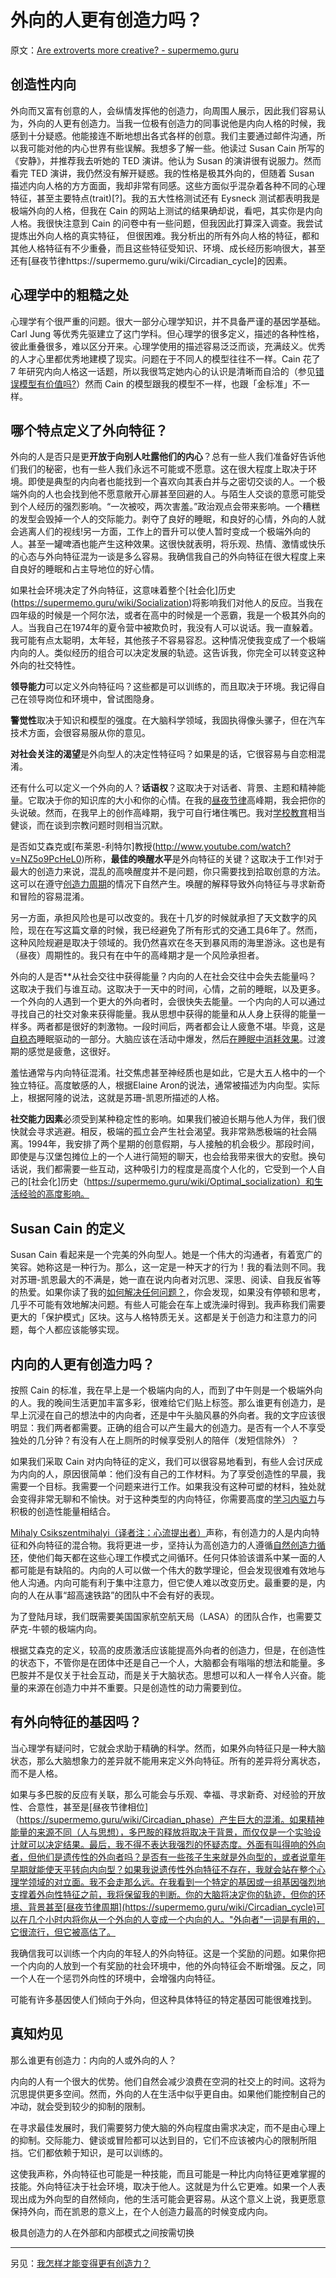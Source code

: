 # 外向的人更有创造力吗？

原文：[Are extroverts more creative? - supermemo.guru](https://supermemo.guru/wiki/Are_extroverts_more_creative%3F)

## 创造性内向

外向而又富有创意的人，会纵情发挥他的创造力，向周围人展示，因此我们容易认为，外向的人更有创造力。当我一位极有创造力的同事说他是内向人格的时候，我感到十分疑惑。他能接连不断地想出各式各样的创意。我们主要通过邮件沟通，所以我可能对他的内心世界有些误解。我想多了解一些。他读过 Susan Cain 所写的《安静》，并推荐我去听她的 TED 演讲。他认为 Susan 的演讲很有说服力。然而看完 TED 演讲，我仍然没有解开疑惑。我的性格是极其外向的，但随着 Susan 描述内向人格的方方面面，我却非常有同感。这些方面似乎混杂着各种不同的心理特征，甚至主要特点(trait)[?]。我的五大性格测试还有 Eysneck 测试都表明我是极端外向的人格，但我在 Cain 的网站上测试的结果确却说，看吧，其实你是内向人格。我很快注意到 Cain 的问卷中有一些问题，但我因此打算深入调查。我尝试提炼出外向人格的真实特征， 但很困难。我分析出的所有外向人格的特征，都和其他人格特征有不少重叠，而且这些特征受知识、环境、成长经历影响很大，甚至还有[昼夜节律https://supermemo.guru/wiki/Circadian_cycle]的因素。

## 心理学中的粗糙之处

心理学有个很严重的问题。很大一部分心理学知识，并不具备严谨的基因学基础。Carl Jung 等优秀先驱建立了这门学科。但心理学的很多定义，描述的各种性格，彼此重叠很多，难以区分开来。心理学使用的描述容易泛泛而谈，充满歧义。优秀的人才心里都优秀地建模了现实。问题在于不同人的模型往往不一样。Cain 花了 7 年研究内向人格这一话题，所以我很笃定她内心的认识是清晰而自洽的（参见[错误模型有价值吗?](https://supermemo.guru/wiki/What's_the_value_of_wrong_models%3F)）然而 Cain 的模型跟我的模型不一样，也跟「金标准」不一样。

## 哪个特点定义了外向特征？

外向的人是否只是更**开放于向别人吐露他们的内心**？总有一些人我们准备好告诉他们我们的秘密，也有一些人我们永远不可能或不愿意。这在很大程度上取决于环境。即使是典型的内向者也能找到一个喜欢向其表白并与之密切交谈的人。一个极端外向的人也会找到他不愿意敞开心扉甚至回避的人。与陌生人交谈的意愿可能受到个人经历的强烈影响。“一次被咬，两次害羞。”政治观点会带来影响。一个糟糕的发型会毁掉一个人的交际能力。剥夺了良好的睡眠，和良好的心情，外向的人就会逃离人们的视线!另一方面，工作上的晋升可以使人暂时变成一个极端外向的人。甚至一罐啤酒也能产生这种效果。这很快就表明，将乐观、热情、激情或快乐的心态与外向特征混为一谈是多么容易。我确信我自己的外向特征在很大程度上来自良好的睡眠和占主导地位的好心情。

如果社会环境决定了外向特征，这意味着整个[社会化]历史(https://supermemo.guru/wiki/Socialization)将影响我们对他人的反应。当我在四年级的时候是一个阿尔法，或者在高中的时候是一个恶霸，我是一个极其外向的人。当我自己在1974年的夏令营中被欺负时，我没有人可以说话。我一直躲着。我可能有点太聪明，太年轻，其他孩子不容易容忍。这种情况使我变成了一个极端内向的人。类似经历的组合可以决定发展的轨迹。这告诉我，你完全可以转变这种外向的社交特性。

**领导能力**可以定义外向特征吗？这些都是可以训练的，而且取决于环境。我记得自己在领导岗位和环境中，曾试图隐身。

**警觉性**取决于知识和模型的强度。在大脑科学领域，我固执得像头骡子，但在汽车技术方面，会很容易服从你的意见。

**对社会关注的渴望**是外向型人的决定性特征吗？如果是的话，它很容易与自恋相混淆。

还有什么可以定义一个外向的人？**话语权**？这取决于对话者、背景、主题和精神能量。它取决于你的知识库的大小和你的心情。在我的[昼夜节律](https://supermemo.guru/wiki/Circadian)高峰期，我会把你的头说破。然而，在我早上的创作高峰期，我宁可自行堵住嘴巴。我对[学校教育](https://supermemo.guru/wiki/Problem_of_schooling)相当健谈，而在谈到宗教问题时则相当沉默。

是否如艾森克或[布莱恩-利特尔]教授(http://www.youtube.com/watch?v=NZ5o9PcHeL0)所称，**最佳的唤醒水平**是外向特征的关键？这取决于工作!对于最大的创造力来说，混乱的高唤醒度并不是问题，你只需要找到拾取创意的方法。这可以在遵守[创造力周期](https://supermemo.guru/wiki/Creativity_cycle)的情况下自然产生。唤醒的解释导致外向特征与寻求新奇和冒险的容易混淆。

另一方面，承担风险也是可以改变的。我在十几岁的时候就承担了天文数字的风险，现在在写这篇文章的时候，我已经避免了所有形式的交通工具6年了。然而，这种风险规避是取决于领域的。我仍然喜欢在冬天到暴风雨的海里游泳。这也是有（昼夜）周期性的。我只有在中午的高峰期才是一个风险承担者。

外向的人是否**从社会交往中获得能量？内向的人在社会交往中会失去能量吗？这取决于我们与谁互动。这取决于一天中的时间，心情，之前的睡眠，以及更多。一个外向的人遇到一个更大的外向者时，会很快失去能量。一个内向的人可以通过寻找自己的社交对象来获得能量。我从思想中获得的能量和从人身上获得的能量一样多。两者都是很好的刺激物。一段时间后，两者都会让人疲惫不堪。毕竟，这是[自稳态](https://supermemo.guru/wiki/Homeostatic)睡眠驱动的一部分。大脑应该在活动中爆发，然后[在睡眠中消耗效果](https://supermemo.guru/wiki/Neural_optimization_in_sleep)。过渡期的感觉是疲惫，这很好。

羞怯通常与内向特征混淆。社交焦虑甚至神经质也是如此，它是大五人格中的一个独立特征。高度敏感的人，根据Elaine Aron的说法，通常被描述为内向型。实际上，根据阿隆的说法，这就是苏珊-凯恩所描述的人格。

**社交能力因素**必须受到某种稳定性的影响。如果我们被迫长期与他人为伴，我们很快就会寻求逃避。相反，极端的孤立会产生社会渴望。我非常熟悉极端的社会隔离。1994年，我安排了两个星期的创意假期，与人接触的机会极少。那段时间，即使是与汉堡包摊位上的一个人进行简短的聊天，也会给我带来很大的安慰。换句话说，我们都需要一些互动，这种吸引力的程度是高度个人化的，它受到一个人自己的[社会化]历史（https://supermemo.guru/wiki/Optimal_socialization）和生活经验的高度影响。

## Susan Cain 的定义

Susan Cain 看起来是一个完美的外向型人。她是一个伟大的沟通者，有着宽广的笑容。她称这是一种行为。那么，这一定是一种天才的行为！我的看法则不同。我对苏珊-凯恩最大的不满是，她一直在说内向者对沉思、深思、阅读、自我反省等的热爱。如果你读了我的[如何解决任何问题？](https://supermemo.guru/wiki/How_to_solve_any_problem%3F)，你会发现，如果没有停顿和思考，几乎不可能有效地解决问题。有些人可能会在车上或洗澡时得到。我声称我们需要更大的「保护模式」区块。这与人格特质无关。这都是关于创造力和注意力的问题，每个人都应该能够实现。

## 内向的人更有创造力吗？

按照 Cain 的标准，我在早上是一个极端内向的人，而到了中午则是一个极端外向的人。我的晚间生活更加丰富多彩，很难给它们贴上标签。那么谁更有创造力，是早上沉浸在自己的想法中的内向者，还是中午头脑风暴的外向者。我的文字应该很明显：我们两者都需要。正确的组合可以产生最大的创造力。是否有一个人不享受独处的几分钟？有没有人在上厕所的时候享受别人的陪伴（发短信除外）？

如果我们采取 Cain 对内向特征的定义，我们可以很容易地看到，有些人会讨厌成为内向的人，原因很简单：他们没有自己的工作材料。为了享受创造性的早晨，我需要一个目标。我需要一个问题来进行工作。如果我没有这种可塑的材料，独处就会变得非常无聊和不愉快。对于这种类型的内向特征，你需要高度的[学习内驱力](https://supermemo.guru/wiki/Learn_drive)与积极的创造性能量相结合。

[Mihaly Csikszentmihalyi（译者注：心流提出者）](https://en.wikipedia.org/wiki/Mihaly_Csikszentmihalyi)声称，有创造力的人是内向特征和外向特征的混合物。我将更进一步，坚持认为高创造力的人遵循[自然创造力循环](https://supermemo.guru/wiki/Natural_creativity_cycle)，使他们每天都在这些心理工作模式之间循环。任何只体验该谱系中某一面的人都可能是有缺陷的。内向的人可以做一个伟大的数学理论，但会发现很难有效地与他人沟通。内向可能有利于集中注意力，但它使人难以改变历史。最重要的是，内向的人在从事“超高速铁路”的团队中不会有好的表现。

为了登陆月球，我们既需要美国国家航空航天局（LASA）的团队合作，也需要艾萨克-牛顿的极端内向。

根据艾森克的定义，较高的皮质激活应该能提高外向者的创造力，但是，在创造性的状态下，不管你是在团体中还是自己一个人，大脑都会有嗡嗡的想法和能量。多巴胺并不是仅关于社会互动，而是关于大脑状态。思想可以和人一样令人兴奋。能量的来源在创造力中并不重要。只是创造性的动力需要到位。

## 有外向特征的基因吗？

当心理学有疑问时，它就会求助于精确的科学。然而，如果外向特征只是一种大脑状态，那么大脑想象力的差异就不能用来定义外向特征。所有的差异将分离状态，而不是人格。

如果与多巴胺的反应有关联，那么可能会与乐观、幸福、寻求新奇、对经验的开放性、合意性，甚至是[昼夜节律相位]（https://supermemo.guru/wiki/Circadian_phase）产生巨大的混淆。如果精神能量的来源不同（人与思想），多巴胺的释放将取决于背景，而仅仅是一个实验设计就可以决定结果。最后，我不得不表达我强烈的怀疑态度。外面有叫得响的外向者，但他们是遗传性的外向者吗？是否有一些孩子生来就是外向型的，或者说童年早期就能使天平转向内向型？如果我说遗传性外向特征不存在，我就会站在整个心理学领域的对立面。我不会走那么远。在我看到一个特定的基因或一组基因强烈地支撑着外向性特征之前，我将保留我的判断。你的大脑将决定你的轨迹，但你的环境、背景甚至[昼夜节律周期](https://supermemo.guru/wiki/Circadian_cycle)可以在几个小时内将你从一个外向的人变成一个内向的人。"外向者"一词是有用的，它很流行，但它被高估了。

我确信我可以训练一个内向的年轻人的外向特征。这是一个奖励的问题。如果你把一个内向的人放到一个有奖励的社会环境中，他的外向特征会不断增强。反之，同一个人在一个惩罚外向性的环境中，会增强内向特征。

可能有许多基因使人们倾向于外向，但这种具体特征的特定基因可能很难找到。

## 真知灼见

那么谁更有创造力：内向的人或外向的人？

内向的人有一个很大的优势。他们自然会减少浪费在空洞的社交上的时间。这将为沉思提供更多空间。然而，外向的人在生活中似乎更自由。如果他们能控制自己的冲动，就会受到较少的抑制的限制。

在寻求最佳发展时，我们需要努力使大脑的外向程度由需求决定，而不是由心理上的抑制。交际能力、健谈或冒险都可以达到目的，它们不应该被内心的限制所阻挡。它们都依赖于知识，是可以训练的。

这使我声称，外向特征也可能是一种技能，而且可能是一种比内向特征更难掌握的技能。外向特征决于社会环境，取决于他人。这就是为什么它更难。如果一个人表现出成为外向型的自然倾向，他的生活可能会更容易。从这个意义上说，我更愿意保持外向，而在凯恩的意义上，在个人创造力最高的时候变成内向。

极具创造力的人在外部和内部模式之间按需切换

------

另见：[我怎样才能变得更有创造力？](https://supermemo.guru/wiki/How_can_I_become_more_creative%3F)